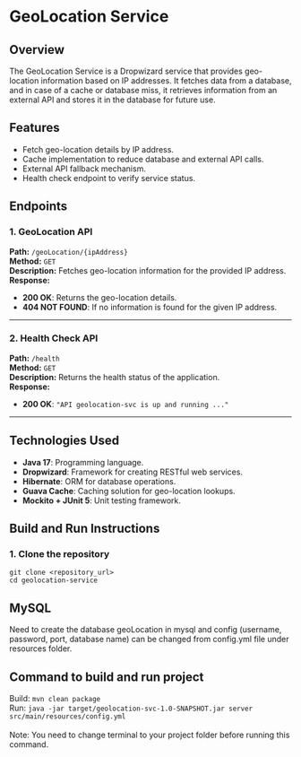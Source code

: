 # GeoLocation Service

## Overview

The GeoLocation Service is a Dropwizard service that provides geo-location information based on IP addresses. It fetches data from a database, and in case of a cache or database miss, it retrieves information from an external API and stores it in the database for future use.

## Features

- Fetch geo-location details by IP address.
- Cache implementation to reduce database and external API calls.
- External API fallback mechanism.
- Health check endpoint to verify service status.


## Endpoints

### 1. GeoLocation API

**Path:** `/geoLocation/{ipAddress}`  
**Method:** `GET`  
**Description:** Fetches geo-location information for the provided IP address.  
**Response:**
- **200 OK**: Returns the geo-location details.
- **404 NOT FOUND**: If no information is found for the given IP address.

---

### 2. Health Check API

**Path:** `/health`  
**Method:** `GET`  
**Description:** Returns the health status of the application.  
**Response:**
- **200 OK**: `"API geolocation-svc is up and running ..."`

---

## Technologies Used

- **Java 17**: Programming language.
- **Dropwizard**: Framework for creating RESTful web services.
- **Hibernate**: ORM for database operations.
- **Guava Cache**: Caching solution for geo-location lookups.
- **Mockito + JUnit 5**: Unit testing framework.


## Build and Run Instructions

### 1. Clone the repository

`git clone <repository_url>` <br>
`cd geolocation-service`

## MySQL 
Need to create the database geoLocation in mysql and config (username, password, port, database name) can be changed from config.yml file under resources folder.

## Command to build and run project
Build: `mvn clean package` <br>
Run: `java -jar target/geolocation-svc-1.0-SNAPSHOT.jar server src/main/resources/config.yml` <br><br>
Note: You need to change terminal to your project folder before running this command.


